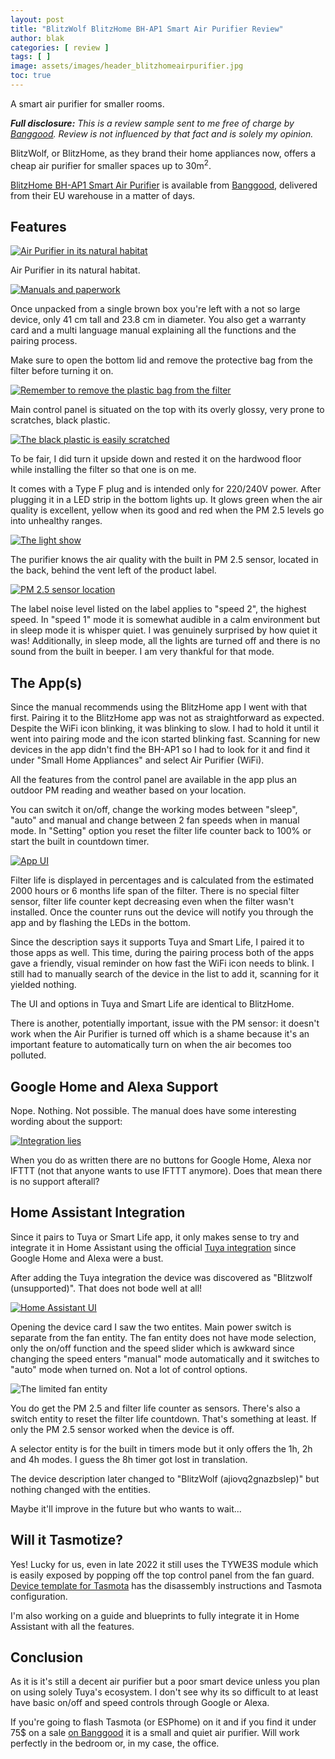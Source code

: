 ```yaml
---
layout: post
title: "BlitzWolf BlitzHome BH-AP1 Smart Air Purifier Review"
author: blak
categories: [ review ]
tags: [ ]
image: assets/images/header_blitzhomeairpurifier.jpg
toc: true
---
```


A smart air purifier for smaller rooms.

_**Full disclosure:** This is a review sample sent to me free of charge by [Banggood](https://www.banggood.com?p=CM27171011078201412U&custlinkid=1201630). Review is not influenced by that fact and is solely my opinion._

BlitzWolf, or BlitzHome, as they brand their home appliances now, offers a cheap air purifier for smaller spaces up to 30m<sup>2</sup>.

[BlitzHome BH-AP1 Smart Air Purifier](https://www.banggood.com/BlitzHome-BH-AP1-Smart-Air-Purifier-220m-or-h-CADR-26dB-Quiet-Air-Cleaner,Removes-Allergies,Smoke,Dust,Mold,Pollen,Pet-Dander,Activated-Carbon-Eliminates-Odors-and-Deodorizes-HEPA-Filter-with-Night-Light-APP-Remote-Control-p-1721669.html?cur_warehouse=CZ&p=CM27171011078201412U&custlinkid=2124316) is available from [Banggood](https://www.banggood.com/BlitzHome-BH-AP1-Smart-Air-Purifier-220m-or-h-CADR-26dB-Quiet-Air-Cleaner,Removes-Allergies,Smoke,Dust,Mold,Pollen,Pet-Dander,Activated-Carbon-Eliminates-Odors-and-Deodorizes-HEPA-Filter-with-Night-Light-APP-Remote-Control-p-1721669.html?cur_warehouse=CZ&p=CM27171011078201412U&custlinkid=2124316), delivered from their EU warehouse in a matter of days.

## Features

[![Air Purifier in its natural habitat](/assets/images/bh-ap1/unpacked.jpg)
](/assets/images/bh-ap1/unpacked.jpg)
<figcaption class="figure-caption text-center">Air Purifier in its natural habitat.</figcaption>

[![Manuals and paperwork](/assets/images/bh-ap1/user_manual.jpg)](/assets/images/bh-ap1/user_manual.jpg)

Once unpacked from a single brown box you're left with a not so large device, only 41 cm tall and 23.8 cm in diameter. You also get a warranty card and a multi language manual explaining all the functions and the pairing process.

Make sure to open the bottom lid and remove the protective bag from the filter before turning it on.

[![Remember to remove the plastic bag from the filter](/assets/images/bh-ap1/unpackfilter.jpg)](/assets/images/bh-ap1/unpackfilter.jpg)

Main control panel is situated on the top with its overly glossy, very prone to scratches, black plastic.

[![The black plastic is easily scratched](/assets/images/bh-ap1/scratches.jpg)](/assets/images/bh-ap1/scratches.jpg)

<figcaption class="figure-caption text-center">To be fair, I did turn it upside down and rested it on the hardwood floor while installing the filter so that one is on me.</figcaption>

It comes with a Type F plug and is intended only for 220/240V power. After plugging it in a LED strip in the bottom lights up. It glows green when the air quality is excellent, yellow when its good and red when the PM 2.5 levels go into unhealthy ranges.

[![The light show](/assets/images/bh-ap1/led.jpg)](/assets/images/bh-ap1/led.jpg)

The purifier knows the air quality with the built in PM 2.5 sensor, located in the back, behind the vent left of the product label.

[![PM 2.5 sensor location](/assets/images/bh-ap1/sensor.jpg)](/assets/images/bh-ap1/sensor.jpg)

The label noise level listed on the label applies to "speed 2", the highest speed. In "speed 1" mode it is somewhat audible in a calm environment but in sleep mode it is whisper quiet. I was genuinely surprised by how quiet it was! Additionally, in sleep mode, all the lights are turned off and there is no sound from the built in beeper. I am very thankful for that mode.

## The App(s)

Since the manual recommends using the BlitzHome app I went with that first. Pairing it to the BlitzHome app was not as straightforward as expected. Despite the WiFi icon blinking, it was blinking to slow. I had to hold it until it went into pairing mode and the icon started blinking fast. Scanning for new devices in the app didn't find the BH-AP1 so I had to look for it and find it under "Small Home Appliances" and select Air Purifier (WiFi).

All the features from the control panel are available in the app plus an outdoor PM reading and weather based on your location.

You can switch it on/off, change the working modes between "sleep", "auto" and manual and change between 2 fan speeds when in manual mode. In "Setting" option you reset the filter life counter back to 100% or start the built in countdown timer.

[![App UI](/assets/images/bh-ap1/app.jpg)](/assets/images/bh-ap1/app.jpg)

Filter life is displayed in percentages and is calculated from the estimated 2000 hours or 6 months life span of the filter. There is no special filter sensor, filter life counter kept decreasing even when the filter wasn't installed. Once the counter runs out the device will notify you through the app and by flashing the LEDs in the bottom.

Since the description says it supports Tuya and Smart Life, I paired it to those apps as well. This time, during the pairing process both of the apps gave a friendly, visual reminder on how fast the WiFi icon needs to blink. I still had to manually search of the device in the list to add it, scanning for it yielded nothing.

The UI and options in Tuya and Smart Life are identical to BlitzHome.

There is another, potentially important, issue with the PM sensor: it doesn't work when the Air Purifier is turned off which is a shame because it's an important feature to automatically turn on when the air becomes too polluted.

## Google Home and Alexa Support

Nope. Nothing. Not possible. The manual does have some interesting wording about the support:

[![Integration lies](/assets/images/bh-ap1/integrationmanual.jpg)](/assets/images/bh-ap1/integrationmanual.jpg)

When you do as written there are no buttons for Google Home, Alexa nor IFTTT (not that anyone wants to use IFTTT anymore). Does that mean there is no support afterall?

## Home Assistant Integration

Since it pairs to Tuya or Smart Life app, it only makes sense to try and integrate it in Home Assistant using the official [Tuya integration](https://www.home-assistant.io/integrations/tuya/) since Google Home and Alexa were a bust.

After adding the Tuya integration the device was discovered as "Blitzwolf (unsupported)". That does not bode well at all!

[![Home Assistant UI](/assets/images/bh-ap1/homeassistant.jpg)](/assets/images/bh-ap1/homeassistant.jpg)

 Opening the device card I saw the two entites. Main power switch is separate from the fan entity. The fan entity does not have mode selection, only the on/off function and the speed slider which is awkward since changing the speed enters "manual" mode automatically and it switches to "auto" mode when turned on. Not a lot of control options.

![The limited fan entity](/assets/images/bh-ap1/fan_entity.jpg)

You do get the PM 2.5 and filter life counter as sensors. There's also a switch entity to reset the filter life countdown. That's something at least. If only the PM 2.5 sensor worked when the device is off.

A selector entity is for the built in timers mode but it only offers the 1h, 2h and 4h modes. I guess the 8h timer got lost in translation.

The device description later changed to "BlitzWolf (ajiovq2gnazbslep)" but nothing changed with the entities.

Maybe it'll improve in the future but who wants to wait...

## Will it Tasmotize?

Yes! Lucky for us, even in late 2022 it still uses the TYWE3S module which is easily exposed by popping off the top control panel from the fan guard. [Device template for Tasmota](https://templates.blakadder.com/blitzhome_BH-AP1.html) has the disassembly instructions and Tasmota configuration.

I'm also working on a guide and blueprints to fully integrate it in Home Assistant with all the features.

## Conclusion
As it is it's still a decent air purifier but a poor smart device unless you plan on using solely Tuya's ecosystem. I don't see why its so difficult to at least have basic on/off and speed controls through Google or Alexa.

If you're going to flash Tasmota (or ESPhome) on it and if you find it under 75$ on a sale [on Banggood](https://www.banggood.com/BlitzHome-BH-AP1-Smart-Air-Purifier-220m-or-h-CADR-26dB-Quiet-Air-Cleaner,Removes-Allergies,Smoke,Dust,Mold,Pollen,Pet-Dander,Activated-Carbon-Eliminates-Odors-and-Deodorizes-HEPA-Filter-with-Night-Light-APP-Remote-Control-p-1721669.html?cur_warehouse=CZ&p=CM27171011078201412U&custlinkid=2124316) it is a small and quiet air purifier. Will work perfectly in the bedroom or, in my case, the office.


